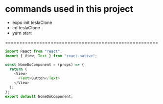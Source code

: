 # commands used in this project

- expo init teslaClone
- cd teslaClone
- yarn start

======================================================

```javascript
import React from "react";
import { View, Text } from "react-native";

const NomeDoComponent = (props) => {
  return (
    <View>
      <Text>Button</Text>
    </View>
  );
};
export default NomeDoComponent;
```
